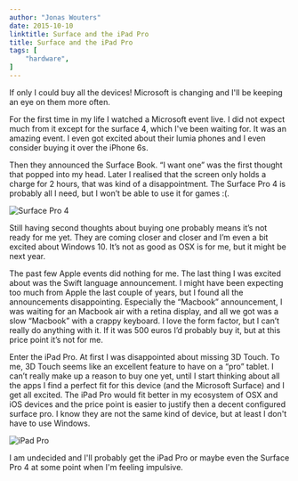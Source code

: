 ```yaml
---
author: "Jonas Wouters"
date: 2015-10-10
linktitle: Surface and the iPad Pro
title: Surface and the iPad Pro
tags: [
    "hardware",
]
---
```


If only I could buy all the devices! Microsoft is changing and I'll be keeping an eye on them more often.

<!--more-->

For the first time in my life I watched a Microsoft event live. I did not expect much from it except for the surface 4, which I've been waiting for. It was an amazing event. I even got excited about their lumia phones and I even consider buying it over the iPhone 6s.

Then they announced the Surface Book. “I want one” was the first thought that popped into my head. Later I realised that the screen only holds a charge for 2 hours, that was kind of a disappointment. The Surface Pro 4 is probably all I need, but I won’t be able to use it for games :(.

![Surface Pro 4](https://i.snap.as/o1qe4F1.jpg)

Still having second thoughts about buying one probably means it’s not ready for me yet. They are coming closer and closer and I’m even a bit excited about Windows 10. It’s not as good as OSX is for me, but it might be next year.

The past few Apple events did nothing for me. The last thing I was excited about was the Swift language announcement. I might have been expecting too much from Apple the last couple of years, but I found all the announcements disappointing. Especially the “Macbook” announcement, I was waiting for an Macbook air with a retina display, and all we got was a slow “Macbook” with a crappy keyboard. I love the form factor, but I can’t really do anything with it. If it was 500 euros I’d probably buy it, but at this price point it’s not for me.

Enter the iPad Pro. At first I was disappointed about missing 3D Touch. To me, 3D Touch seems like an excellent feature to have on a “pro” tablet. I can’t really make up a reason to buy one yet, until I start thinking about all the apps I find a perfect fit for this device (and the Microsoft Surface) and I get all excited. The iPad Pro would fit better in my ecosystem of OSX and iOS devices and the price point is easier to justify then a decent configured surface pro. I know they are not the same kind of device, but at least I don't have to use Windows.

![iPad Pro](https://i.snap.as/HUj5g1p.png)

I am undecided and I'll probably get the iPad Pro or maybe even the Surface Pro 4 at some point when I'm feeling impulsive.